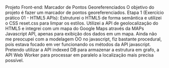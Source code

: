 Projeto Front-end: Marcador de Pontos Georeferenciados
O objetivo do projeto é fazer um marcador de pontos georeferenciados. 
Etapa 1 (Exercício prático 01 - HTML5 APIs):
Estruturei o HTML5 de forma semântica e utilizei o CSS reset.css para limpar os estilos. 
Utilizei a API de geolocalização do HTML5 e integrei com um mapa do Google Maps através da MAPs Javascript API, apenas para exibição dos dados em um mapa. 
Ainda não me preocupei com a modelagem OO no javascript, fiz bastante procedural, pois estava focado em ver funcionando os métodos da API javascript. 
Pretendo utilizar a API indexed DB para armazenar a estrutura em grafo, a API Web Worker para processar em paralelo a localização mais precisa possível. 
